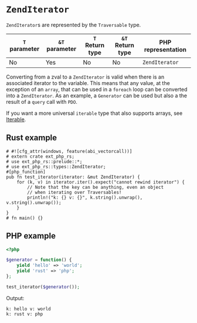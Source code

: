 # `ZendIterator`

`ZendIterator`s are represented by the `Traversable` type.

| `T` parameter | `&T` parameter | `T` Return type | `&T` Return type | PHP representation |
|---------------| -------------- |-----------------| ---------------- | ------------------ |
| No            | Yes            | No              | No               | `ZendIterator`    |

Converting from a zval to a `ZendIterator` is valid when there is an associated iterator to 
the variable. This means that any value, at the exception of an `array`, that can be used in 
a `foreach` loop can be converted into a `ZendIterator`. As an example, a `Generator` can be
used but also a the result of a `query` call with `PDO`.

If you want a more universal `iterable` type that also supports arrays, see [Iterable](./iterable.md).  

## Rust example

```rust,no_run
# #![cfg_attr(windows, feature(abi_vectorcall))]
# extern crate ext_php_rs;
# use ext_php_rs::prelude::*;
# use ext_php_rs::types::ZendIterator;
#[php_function]
pub fn test_iterator(iterator: &mut ZendIterator) {
    for (k, v) in iterator.iter().expect("cannot rewind iterator") {
        // Note that the key can be anything, even an object
        // when iterating over Traversables!
        println!("k: {} v: {}", k.string().unwrap(), v.string().unwrap());
    }
}
# fn main() {}
```

## PHP example

```php
<?php

$generator = function() {
    yield 'hello' => 'world';
    yield 'rust' => 'php';
};

test_iterator($generator());
```

Output:

```text
k: hello v: world
k: rust v: php
```
